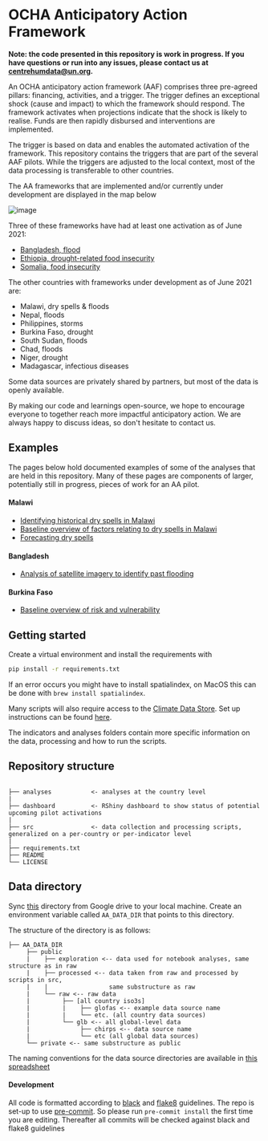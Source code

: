 # OCHA Anticipatory Action Framework
**Note: the code presented in this repository is work in progress. If you have questions or run into any issues, please contact us at centrehumdata@un.org.**

An OCHA anticipatory action framework (AAF) comprises three pre-agreed pillars: 
financing, activities, and a trigger. 
The trigger defines an exceptional shock (cause and impact) to which the framework should respond. 
The framework activates when projections indicate that the shock is likely to realise. 
Funds are then rapidly disbursed and interventions are implemented. 

The trigger is based on data and enables the automated activation of the framework. 
This repository contains the triggers that are part of the several AAF pilots. 
While the triggers are adjusted to the local context, most of the data processing is transferable to other countries.

The AA frameworks that are implemented and/or currently under development are displayed in the map below

![image](https://drive.google.com/uc?export=view&id=1gjpXeH9rL_7uhZylNwsoOYw_6YHnSopy)

Three of these frameworks have had at least one activation as of June 2021:
- [Bangladesh, flood](https://centre.humdata.org/anticipatory-action-in-bangladesh-before-peak-monsoon-flooding/)
- [Ethiopia, drought-related food insecurity](https://centre.humdata.org/predicting-drought-related-food-insecurity-in-ethiopia/)
- [Somalia, food insecurity](https://reliefweb.int/sites/reliefweb.int/files/resources/210520-AA-Somalia-Pamphlet-VF-nologo.pdf)

The other countries with frameworks under development as of June 2021 are:
- Malawi, dry spells & floods
- Nepal, floods
- Philippines, storms
- Burkina Faso, drought
- South Sudan, floods
- Chad, floods
- Niger, drought
- Madagascar, infectious diseases

Some data sources are privately shared by partners, but most of the data is openly available. 

By making our code and learnings open-source, we hope to encourage everyone to together reach more impactful anticipatory action. 
We are always happy to discuss ideas, so don't hesitate to contact us. 

## Examples

The pages below hold documented examples of some of the analyses that are held in this repository. Many of these pages are components of larger, potentially still in progress, pieces of work for an AA pilot. 

#### Malawi
- [Identifying historical dry spells in Malawi](https://ocha-dap.github.io/pa-anticipatory-action/analyses/malawi/docs/mwi_historical_dry_spells_description.html)
- [Baseline overview of factors relating to dry spells in Malawi](https://ocha-dap.github.io/pa-anticipatory-action/analyses/malawi/docs/mwi_impact_summary.html)
- [Forecasting dry spells](https://ocha-dap.github.io/pa-anticipatory-action/analyses/malawi/docs/mwi_dry_spells_indicator_analyses.html)

#### Bangladesh
- [Analysis of satellite imagery to identify past flooding](https://ocha-dap.github.io/pa-anticipatory-action/analyses/bgd/validation/summary_flooding.html)

#### Burkina Faso
- [Baseline overview of risk and vulnerability](https://ocha-dap.github.io/pa-anticipatory-action/analyses/bfa/notebooks/bfa_risk_overview.html)

## Getting started

Create a virtual environment and install the requirements with 
   ``` bash
   pip install -r requirements.txt
   ```
If an error occurs you might have to install spatialindex, on MacOS this can be done with `brew install spatialindex`. 

Many scripts will also require access to the [Climate Data Store](https://cds.climate.copernicus.eu/cdsapp#!/home). Set up instructions can be found [here](https://cds.climate.copernicus.eu/api-how-to).

The indicators and analyses folders contain more specific information on the data, processing and how to run the scripts. 

## Repository structure
```

├── analyses           <- analyses at the country level 
|
├── dashboard          <- RShiny dashboard to show status of potential upcoming pilot activations
|
├── src                <- data collection and processing scripts, generalized on a per-country or per-indicator level 
|
├── requirements.txt
├── README
└── LICENSE
```

## Data directory

Sync [this](https://drive.google.com/drive/u/3/folders/1RVpnCUpxHQ-jokV_27xLRqOs6qR_8mqQ)
directory from Google drive to your local machine. Create an environment variable called
`AA_DATA_DIR` that points to this directory.

The structure of the directory is as follows:
```
├── AA_DATA_DIR 
     ├── public
     |    ├── exploration <-- data used for notebook analyses, same structure as in raw
     |    ├── processed <-- data taken from raw and processed by scripts in src, 
     |    |                 same substructure as raw
     |    └── raw <-- raw data
     |         ├── [all country iso3s]
     |         |    ├── glofas <-- example data source name
     |         |    └── etc. (all country data sources)
     |         └── glb <-- all global-level data
     |              ├── chirps <-- data source name
     |              └── etc (all global data sources)
     └── private <-- same substructure as public
```
The naming conventions for the data source directories are available in 
[this spreadsheet](https://docs.google.com/spreadsheets/d/155buqH6hcox2IG54NSRkdIjiLcPDmrs6JcjwjdFFA8g/edit?usp=sharing)

#### Development
All code is formatted according to [black](https://github.com/psf/black) and [flake8](https://flake8.pycqa.org/en/latest/) guidelines. 
The repo is set-up to use [pre-commit](https://github.com/pre-commit/pre-commit). So please run `pre-commit install` the first time you are editing. 
Thereafter all commits will be checked against black and flake8 guidelines
